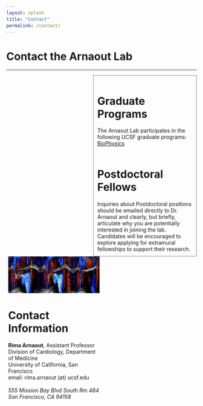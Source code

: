 ```yaml
---
layout: splash
title: "Contact"
permalink: /contact/
---
```

<style>
img{
  width=250px;
  length=320px;
}
</style>

<h1> Contact the Arnaout Lab </h1>
<hr>

<div class="w3-sidebar w3-bar-block" style="width:50%; float:right; border:dotted 1px black; padding:10px;">
  <h1> Graduate Programs </h1>
  The Arnaout Lab participates in the following UCSF graduate programs:
  <a href="http://biophysics.ucsf.edu/"> BioPhysics</a>
  <br>
  <br>
  <h1> Postdoctoral Fellows </h1>
  Inquiries about Postdoctoral positions should be emailed directly to Dr. Arnaout  and clearly, but briefly, articulate why you are potentially interested in joining the lab. Candidates will be encouraged to explore applying for extramural fellowships to support their research.
</div>

<div style="margin-right:51%; margin-left:1%">
  <img src="../static/img/color_doppler5.png">
  <h1> Contact Information </h1> 
  <strong>Rima Arnaout</strong>, Assistant Professor 
  
  
  <br>
  Division of Cardiology, Department of Medicine <br>
  University of California, San Francisco <br>
  email: rima.arnaout (at) ucsf.edu <br> <br> 
  <i>555 Mission Bay Blvd South Rm 484</i> <br>
  <i>San Francisco, CA 94158</i>
  <br>

</div>
